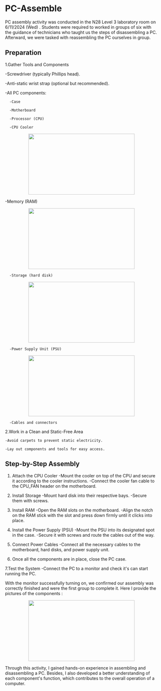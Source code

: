# PC-Assemble
PC assembly activity was conducted in the N28 Level 3 laboratory room on 6/11/2024 (Wed) . Students were required to worked in groups of six with the guidance of technicians who taught us the steps of disassembling a PC. Afterward, we were tasked with reassembling the PC ourselves in group.

<h2> Preparation </h2>
1.Gather Tools and Components

  -Screwdriver (typically Phillips head).
  
  -Anti-static wrist strap (optional but recommended).
  
  -All PC components:
      
      -Case
      
      -Motherboard
      
      -Processor (CPU)
      
      -CPU Cooler
<p align="center">
<img src = "" width="350" height="200"/>
</p>
      -Memory (RAM)
<p align="center">
<img src = "" width="350" height="200"/>
</p>
      
      -Storage (hard disk)
<p align="center">
<img src = "https://github.com/user-attachments/assets/cf9a8e1b-cc50-4bea-91f3-20936853b514" width="350" height="200"/>
</p>
      
      -Power Supply Unit (PSU)
<p align="center">
<img src = "" width="350" height="200"/>
</p>
     
      -Cables and connectors
      
2.Work in a Clean and Static-Free Area

    -Avoid carpets to prevent static electricity.
    
    -Lay out components and tools for easy access.


<h2> Step-by-Step Assembly </h2>

1. Attach the CPU Cooler
    -Mount the cooler on top of the CPU and secure it according to the cooler instructions.
    -Connect the cooler fan cable to the CPU_FAN header on the motherboard.
    
2. Install Storage
    -Mount hard disk into their respective bays.
    -Secure them with screws.
   
3. Install RAM
    -Open the RAM slots on the motherboard.
    -Align the notch on the RAM stick with the slot and press down firmly until it clicks into place.
   
4. Install the Power Supply (PSU)
    -Mount the PSU into its designated spot in the case.
    -Secure it with screws and route the cables out of the way.
   
5. Connect Power Cables
    -Connect all the necessary cables to the motherboard, hard disks, and power supply unit.
   
6. Once all the components are in place, close the PC case.
    
7.Test the System
    -Connect the PC to a monitor and check it's can start running the PC.


With the monitor successfully turning on, we confirmed our assembly was correctly finished and were the first group to complete it. Here I provide the pictures of the components :


<p align="center">
  <img src = "https://github.com/user-attachments/assets/a997c1dd-6b37-4380-8931-d421fd501169" width="350" height="200"/>
</p>

Through this activity, I gained hands-on experience in assembling and disassembling a PC. Besides, I also developed a better understanding of each component's function, which contributes to the overall operation of a computer.
